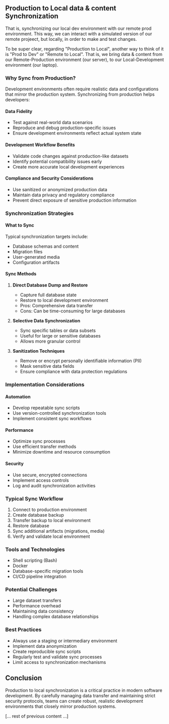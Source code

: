 ## Production to Local data & content Synchronization

That is, synchronizing our local dev environment with our remote prod environment.  This way, we can interact with a simulated version of our remote projeect, but locally, in order to make and test changes.

To be super clear, regarding "Production to Local", another way to think of it is "Prod to Dev" or "Remote to Local".  That is, we bring data & content from our Remote-Production environment (our server), to our Local-Development environment (our laptop).

### Why Sync from Production?

Development environments often require realistic data and configurations that mirror the production system. Synchronizing from production helps developers:

#### Data Fidelity
- Test against real-world data scenarios
- Reproduce and debug production-specific issues
- Ensure development environments reflect actual system state

#### Development Workflow Benefits
- Validate code changes against production-like datasets
- Identify potential compatibility issues early
- Create more accurate local development experiences

#### Compliance and Security Considerations
- Use sanitized or anonymized production data
- Maintain data privacy and regulatory compliance
- Prevent direct exposure of sensitive production information

### Synchronization Strategies

#### What to Sync
Typical synchronization targets include:
- Database schemas and content
- Migration files
- User-generated media
- Configuration artifacts

#### Sync Methods
1. **Direct Database Dump and Restore**
   - Capture full database state
   - Restore to local development environment
   - Pros: Comprehensive data transfer
   - Cons: Can be time-consuming for large databases

2. **Selective Data Synchronization**
   - Sync specific tables or data subsets
   - Useful for large or sensitive databases
   - Allows more granular control

3. **Sanitization Techniques**
   - Remove or encrypt personally identifiable information (PII)
   - Mask sensitive data fields
   - Ensure compliance with data protection regulations

### Implementation Considerations

#### Automation
- Develop repeatable sync scripts
- Use version-controlled synchronization tools
- Implement consistent sync workflows

#### Performance
- Optimize sync processes
- Use efficient transfer methods
- Minimize downtime and resource consumption

#### Security
- Use secure, encrypted connections
- Implement access controls
- Log and audit synchronization activities

### Typical Sync Workflow
1. Connect to production environment
2. Create database backup
3. Transfer backup to local environment
4. Restore database
5. Sync additional artifacts (migrations, media)
6. Verify and validate local environment

### Tools and Technologies
- Shell scripting (Bash)
- Docker
- Database-specific migration tools
- CI/CD pipeline integration

### Potential Challenges
- Large dataset transfers
- Performance overhead
- Maintaining data consistency
- Handling complex database relationships

### Best Practices
- Always use a staging or intermediary environment
- Implement data anonymization
- Create reproducible sync scripts
- Regularly test and validate sync processes
- Limit access to synchronization mechanisms

## Conclusion

Production to local synchronization is a critical practice in modern software development. By carefully managing data transfer and maintaining strict security protocols, teams can create robust, realistic development environments that closely mirror production systems.

[... rest of previous content ...]